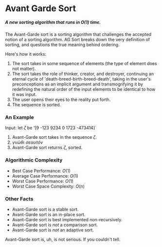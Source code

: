 # Avant Garde Sort
##### A new sorting algorithm that runs in O(1) time.

The Avant-Garde sort is a sorting algorithm that challenges the accepted notion of a sorting algorithm. AG Sort breaks down the very definition of sorting, and questions the true meaning behind ordering.

Here's how it works:

1. The sort takes in some sequence of elements (the type of element does not matter).
2. The sort takes the role of thinker, creator, and destroyer, continuing an eternal cycle of 'death-breed-birth-breed-death', taking in the user's preconceptions as an implicit argument and transmogrifying it by redefining the natural order of the input elements to be identical to how it was input.
3. The user opens their eyes to the reality put forth.
4. The sequence is sorted.

### An Example

Input: let _ζ_  be '[9 -123 9234 0 1723 -473414]`

1. Avant-Garde sort takes in the sequence _ζ_.
2. _γνῶθι σεαυτόν_
3. Avant-Garde sort returns _ζ_, sorted.

### Algorithmic Complexity
+ Best Case Performance: _O_(1)
+ Average Case Performance: _O_(1)
+ Worst Case Performance: _O_(1)
+ Worst Case Space Complexity: _O_(n)

### Other Facts
+ Avant-Garde sort is a stable sort.
+ Avant-Garde sort is an in-place sort.
+ Avant-Garde sort is best implemented non-recursively.
+ Avant-Garde sort is _not_ a comparison sort.
+ Avant-Garde sort is _not_ an adaptive sort.

Avant-Garde sort is, uh, is not serious. If you couldn't tell.
